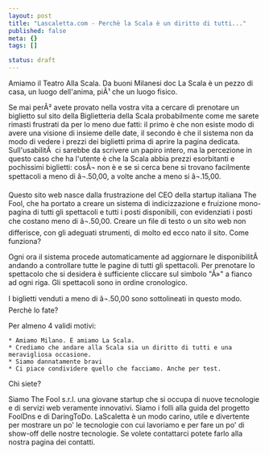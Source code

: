 ```yaml
--- 
layout: post
title: "Lascaletta.com - Perchè la Scala è un diritto di tutti..."
published: false
meta: {}
tags: []

status: draft
---
```

Amiamo il Teatro Alla Scala. Da buoni Milanesi doc La Scala è un pezzo di casa, un luogo dell'anima, piÃ¹ che un luogo fisico.

Se mai perÃ² avete provato nella vostra vita a cercare di prenotare un biglietto sul sito della Biglietteria della Scala probabilmente come me sarete rimasti frustrati da per lo meno due fatti: il primo è che non esiste modo di avere una visione di insieme delle date, il secondo è che il sistema non da modo di vedere i prezzi dei biglietti prima di aprire la pagina dedicata.
Sull'usabilitÃ  ci sarebbe da scrivere un papiro intero, ma la percezione in questo caso che ha l'utente è che la Scala abbia prezzi esorbitanti e pochissimi biglietti: cosÃ¬ non è e se si cerca bene si trovano facilmente spettacoli a meno di â¬.50,00, a volte anche a meno si â¬.15,00.

Questo sito web nasce dalla frustrazione del CEO della startup italiana The Fool, che ha portato a creare un sistema di indicizzazione e fruizione mono-pagina di tutti gli spettacoli e tutti i posti disponibili, con evidenziati i posti che costano meno di â¬.50,00. Creare un file di testo o un sito web non differisce, con gli adeguati strumenti, di molto ed ecco nato il sito.
Come funziona?

Ogni ora il sistema procede automaticamente ad aggiornare le disponibilitÃ  andando a controllare tutte le pagine di tutti gli spettacoli.
Per prenotare lo spettacolo che si desidera è sufficiente cliccare sul simbolo "Â»" a fianco ad ogni riga. Gli spettacoli sono in ordine cronologico.

I biglietti venduti a meno di â¬.50,00 sono sottolineati in questo modo.
Perchè lo fate?

Per almeno 4 validi motivi:

    * Amiamo Milano. E amiamo La Scala.
    * Crediamo che andare alla Scala sia un diritto di tutti e una meravigliosa occasione.
    * Siamo dannatamente bravi
    * Ci piace condividere quello che facciamo. Anche per test. 

Chi siete?

Siamo The Fool s.r.l. una giovane startup che si occupa di nuove tecnologie e di servizi web veramente innovativi. Siamo i folli alla guida del progetto FoolDns e di DaringToDo. LaScaletta è un modo carino, utile e divertente per mostrare un po' le tecnologie con cui lavoriamo e per fare un po' di show-off delle nostre tecnologie.
Se volete contattarci potete farlo alla nostra pagina dei contatti.  
